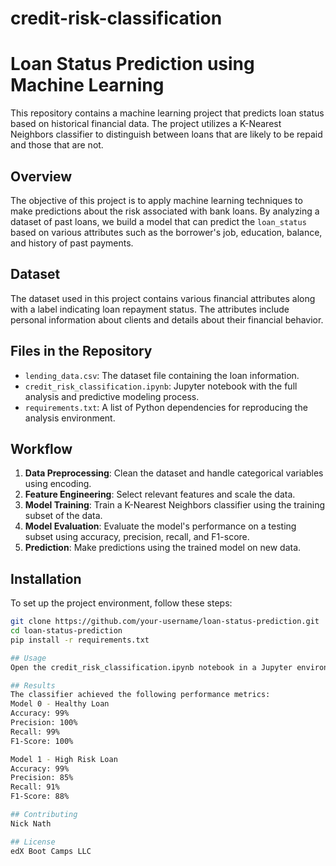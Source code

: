 # credit-risk-classification
# Loan Status Prediction using Machine Learning

This repository contains a machine learning project that predicts loan status based on historical financial data. The project utilizes a K-Nearest Neighbors classifier to distinguish between loans that are likely to be repaid and those that are not.

## Overview

The objective of this project is to apply machine learning techniques to make predictions about the risk associated with bank loans. By analyzing a dataset of past loans, we build a model that can predict the `loan_status` based on various attributes such as the borrower's job, education, balance, and history of past payments.

## Dataset

The dataset used in this project contains various financial attributes along with a label indicating loan repayment status. The attributes include personal information about clients and details about their financial behavior.

## Files in the Repository

- `lending_data.csv`: The dataset file containing the loan information.
- `credit_risk_classification.ipynb`: Jupyter notebook with the full analysis and predictive modeling process.
- `requirements.txt`: A list of Python dependencies for reproducing the analysis environment.

## Workflow

1. **Data Preprocessing**: Clean the dataset and handle categorical variables using encoding.
2. **Feature Engineering**: Select relevant features and scale the data.
3. **Model Training**: Train a K-Nearest Neighbors classifier using the training subset of the data.
4. **Model Evaluation**: Evaluate the model's performance on a testing subset using accuracy, precision, recall, and F1-score.
5. **Prediction**: Make predictions using the trained model on new data.

## Installation

To set up the project environment, follow these steps:

```bash
git clone https://github.com/your-username/loan-status-prediction.git
cd loan-status-prediction
pip install -r requirements.txt

## Usage
Open the credit_risk_classification.ipynb notebook in a Jupyter environment to view the analysis and prediction process. Run all the cells to train the model and make predictions.

## Results
The classifier achieved the following performance metrics:
Model 0 - Healthy Loan
Accuracy: 99%
Precision: 100%
Recall: 99%
F1-Score: 100% 

Model 1 - High Risk Loan
Accuracy: 99%
Precision: 85%
Recall: 91%
F1-Score: 88%

## Contributing
Nick Nath

## License
edX Boot Camps LLC


